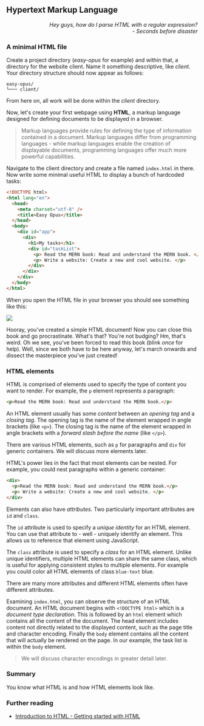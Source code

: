 ## Hypertext Markup Language

<div style="text-align: right"> <i> Hey guys, how do I parse HTML with a regular expression? <br> - Seconds before disaster </i> </div>

### A minimal HTML file

Create a project directory (_easy-opus_ for example) and within that, a directory for the website client.
Name it something descriptive, like _client_.
Your directory structure should now appear as follows:

```
easy-opus/
└─── client/
```

From here on, all work will be done within the _client_ directory.

Now, let's create your first webpage using **HTML**, a markup language designed for defining documents to be displayed in a browser.

> Markup languages provide rules for defining the type of information contained in a document.
> Markup languages differ from programming languages - while markup languages enable the creation of displayable documents, programming languages offer much more powerful capabilities.

Navigate to the client directory and create a file named `index.html` in there. Now write some minimal useful HTML to display a bunch of hardcoded tasks:

```html
<!DOCTYPE html>
<html lang="en">
  <head>
    <meta charset="utf-8" />
    <title>Easy Opus</title>
  </head>
  <body>
    <div id="app">
      <div>
        <h1>My tasks</h1>
        <div id="taskList">
          <p> Read the MERN book: Read and understand the MERN book. </p>
          <p> Write a website: Create a new and cool website. </p>
        </div>
      </div>
    </div>
  </body>
</html>
```

When you open the HTML file in your browser you should see something like this:

![](images/minimal.png)

Hooray, you've created a simple HTML document!
Now you can close this book and go procrastinate.
What's that?
You're not budging?
Hm, that's weird.
Oh we see, you've been forced to read this book (blink _once_ for help).
Well, since we both have to be here anyway, let's march onwards and dissect the masterpiece you've just created!

### HTML elements

HTML is comprised of elements used to specify the type of content you want to render.
For example, the `p` element represents a paragraph:

```html
<p>Read the MERN book: Read and understand the MERN book.</p>
```

An HTML element usually has some _content_ between an _opening tag_ and a _closing tag_.
The opening tag is the name of the element wrapped in angle brackets (like `<p>`).
The closing tag is the name of the element wrapped in angle brackets with a _forward slash before the name_ (like `</p>`).

There are various HTML elements, such as `p` for paragraphs and `div` for generic containers.
We will discuss more elements later.

HTML's power lies in the fact that most elements can be nested.
For example, you could nest paragraphs within a generic container:

```html
<div>
  <p>Read the MERN book: Read and understand the MERN book.</p>
  <p> Write a website: Create a new and cool website. </p>
</div>
```

Elements can also have _attributes_.
Two particularly important attributes are `id` and `class`.

The `id` attribute is used to specify a _unique identity_ for an HTML element.
You can use that attribute to - well - uniquely identify an element.
This allows us to reference that element using JavaScript.

The `class` attribute is used to specify a _class_ for an HTML element.
Unlike unique identifiers, multiple HTML elements can share the same class, which is useful for applying consistent styles to multiple elements.
For example you could color all HTML elements of class `blue-text` blue.

There are many more attributes and different HTML elements often have different attributes.

Examining `index.html`, you can observe the structure of an HTML document.
An HTML document begins with `<!DOCTYPE html>` which is a _document type declaration_.
This is followed by an `html` element which contains all the content of the document.
The head element includes content not directly related to the displayed content, such as the page title and character encoding.
Finally the `body` element contains all the content that will actually be rendered on the page.
In our example, the task list is within the `body` element.

> We will discuss character encodings in greater detail later.

### Summary

You know what HTML is and how HTML elements look like.

### Further reading

- [Introduction to HTML - Getting started with HTML](https://developer.mozilla.org/en-US/docs/Learn/HTML/Introduction_to_HTML/Getting_started)

